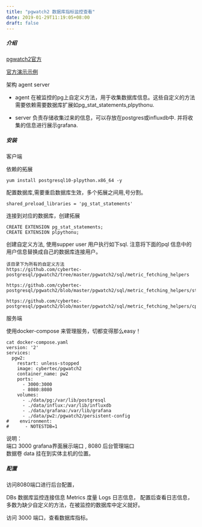 ```yaml
---
title: "pgwatch2 数据库指标监控查看"
date: 2019-01-29T11:19:05+08:00
draft: false
---
```


##### 介绍

[pgwatch2官方](https://github.com/cybertec-postgresql/pgwatch2)

[官方演示示例](https://demo.pgwatch.com/)

架构 agent server

- agent 在被监控的pg上自定义方法，用于收集数据库信息。这些自定义的方法需要依赖需要数据库扩展如pg_stat_statements,plpythonu.

- server 负责存储收集过来的信息，可以存放在postgres或influxdb中. 并将收集的信息进行展示grafana.

#####  安装

 客户端

依赖的拓展
```
yum install postgresql10-plpython.x86_64 -y

```
配置数据库,需要重启数据库生效，多个拓展之间用,号分割。
```
shared_preload_libraries = 'pg_stat_statements'              
```

连接到对应的数据库，创建拓展
```
CREATE EXTENSION pg_stat_statements;
CREATE EXTENSION plpythonu;
```
创建自定义方法, 使用supper user 用户执行如下sql. 注意将下面的pql 信息中的用户信息替换成自己的数据库连接用户。
```
该目录下为所有的自定义方法
https://github.com/cybertec-postgresql/pgwatch2/tree/master/pgwatch2/sql/metric_fetching_helpers

https://github.com/cybertec-postgresql/pgwatch2/blob/master/pgwatch2/sql/metric_fetching_helpers/stat_statements_wrapper.sql

https://github.com/cybertec-postgresql/pgwatch2/blob/master/pgwatch2/sql/metric_fetching_helpers/cpu_load_plpythonu.sql
```

 服务端

使用docker-compose 来管理服务，切都变得那么easy！

```
cat docker-compose.yaml 
version: '2'
services:
  pgw2:
    restart: unless-stopped
    image: cybertec/pgwatch2
    container_name: pw2
    ports:
      - 3000:3000 
      - 8080:8080 
    volumes:
      - ./data/pg:/var/lib/postgresql
      - ./data/influx:/var/lib/influxdb
      - ./data/grafana:/var/lib/grafana
      - ./data/pw2:/pgwatch2/persistent-config
#    environment:
#      - NOTESTDB=1 
```

说明：  
端口 3000 grafana界面展示端口 , 8080 后台管理端口  
数据卷 data 挂在到实体主机的位置。

##### 配置

访问8080端口进行后台配置，

DBs 数据库监控连接信息
Metrics 度量
Logs 日志信息， 配置后查看日志信息，多数为缺少自定义的方法，在被监控的数据库中定义就好。

访问 3000 端口，查看数据库指标。
